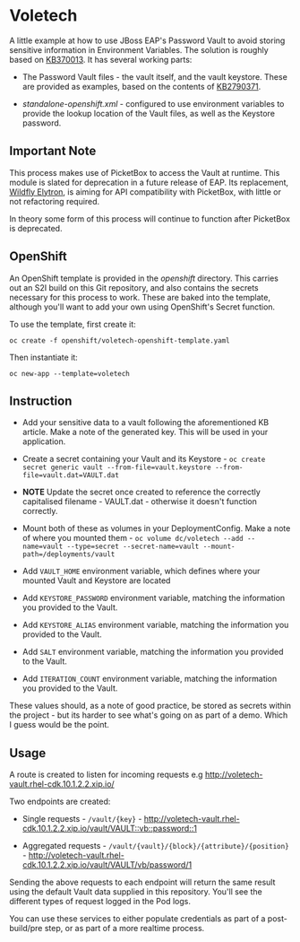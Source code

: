 # Voletech
A little example at how to use JBoss EAP's Password Vault to avoid storing sensitive information in Environment Variables. The solution is roughly based on [KB370013](https://access.redhat.com/solutions/370013). It has several working parts: 

* The Password Vault files - the vault itself, and the vault keystore. These are provided as examples, based on the contents of [KB2790371](https://access.redhat.com/solutions/2790371). 
  
* *standalone-openshift.xml* - configured to use environment variables to provide the lookup location of the Vault files, as well as the Keystore password.

## Important Note
This process makes use of PicketBox to access the Vault at runtime. This module is slated for deprecation in a future release of EAP. Its replacement, [Wildfly Elytron](https://developer.jboss.org/wiki/WildFlyElytron-ProjectSummary), is aiming for API compatibility with PicketBox, with little or not refactoring required. 

In theory some form of this process will continue to function after PicketBox is deprecated.


## OpenShift

An OpenShift template is provided in the *openshift* directory. This carries out an S2I build on this Git repository, and also contains the secrets necessary for this process to work. These are baked into the template, although you'll want to add your own using OpenShift's Secret function.

To use the template, first create it:

`oc create -f openshift/voletech-openshift-template.yaml`


Then instantiate it:

`oc new-app --template=voletech`



## Instruction

* Add your sensitive data to a vault following the aforementioned KB article. Make a note of the generated key. This will be used in your application.


* Create a secret containing your Vault and its Keystore -  `oc create secret generic vault --from-file=vault.keystore --from-file=vault.dat=VAULT.dat`


* **NOTE** Update the secret once created to reference the correctly capitalised filename - VAULT.dat - otherwise it doesn't function correctly.


* Mount both of these as volumes in your DeploymentConfig. Make a note of where you mounted them - `oc volume dc/voletech --add --name=vault --type=secret --secret-name=vault --mount-path=/deployments/vault`


* Add `VAULT_HOME` environment variable, which defines where your mounted Vault and Keystore are located


* Add `KEYSTORE_PASSWORD` environment variable, matching the information you provided to the Vault.


* Add `KEYSTORE_ALIAS` environment variable, matching the information you provided to the Vault.


* Add `SALT` environment variable, matching the information you provided to the Vault.


* Add `ITERATION_COUNT` environment variable, matching the information you provided to the Vault.


These values should, as a note of good practice, be stored as secrets within the project - but its harder to see what's going on as part of a demo. Which I guess would be the point.

## Usage

A route is created to listen for incoming requests e.g http://voletech-vault.rhel-cdk.10.1.2.2.xip.io/

Two endpoints are created:

* Single requests - `/vault/{key}` - http://voletech-vault.rhel-cdk.10.1.2.2.xip.io/vault/VAULT::vb::password::1

 
* Aggregated requests - `/vault/{vault}/{block}/{attribute}/{position}` - http://voletech-vault.rhel-cdk.10.1.2.2.xip.io/vault/VAULT/vb/password/1 

Sending the above requests to each endpoint will return the same result using the default Vault data supplied in this repository. You'll see the different types of request logged in the Pod logs.

You can use these services to either populate credentials as part of a post-build/pre step, or as part of a more realtime process.








